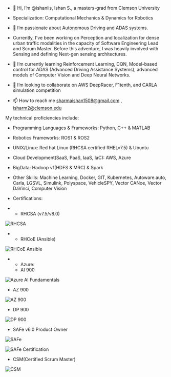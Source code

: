 - 👋 Hi, I’m @ishaniis, Ishan S., a masters-grad from Clemson University 
- Specialization: Computational Mechanics & Dynamics for Robotics
- 👀 I’m passionate about Autonomous Driving and ADAS systems.

- Currently, I've been working on Perception and localization for dense urban traffic modalities in the capacity of Software Engineering Lead and Scrum Master. Before this adventure, I was heavily involved with Sensing and defining Next-gen sensing architectures.
- 🌱 I’m currently learning Reinforcement Learning, DQN, Model-based control for ADAS (Advanced Driving Assistance Systems), advanced models of Computer Vision and Deep Neural Networks. 
- 💞️ I’m looking to collaborate on AWS DeepRacer, F1tenth, and CARLA simulation competition
- 📫 How to reach me sharmaishan1508@gmail.com , isharm2@clemson.edu 

My technical proficiencies include:
- Programming Languages & Frameworks: Python, C++ & MATLAB
- Robotics Frameworks: ROS1 & ROS2
- UNIX/Linux: Red hat Linux (RHCSA certified RHELv7.5) & Ubuntu
- Cloud Development(SaaS, PaaS, IaaS, IaC): AWS, Azure
- BigData: Hadoop v1(HDFS & MRC) & Spark
- Other Skills: Machine Learning, Docker, GIT, Kubernetes, Autoware.auto, Carla, LGSVL, Simulink, Polyspace, VehicleSPY, Vector CANoe, Vector DaVinci, Computer Vision

- Certifications:

- - RHCSA (v7.5/v8.0)
    
![RHCSA](https://github.com/ishaniis/machine_learning_using_python/assets/51213452/ce6d4cdc-d013-42f2-b7fd-77a0f145b96b)


- - RHCoE (Ansible)

![RHCoE Ansible](https://github.com/ishaniis/machine_learning_using_python/assets/51213452/ceba135b-1599-451e-a41e-bea613ec9336)

- - Azure:
  -  AI 900

![Azure AI Fundamentals](https://github.com/ishaniis/machine_learning_using_python/assets/51213452/9c86b694-705d-4b49-a644-a17768692399)

  -  AZ 900

![AZ 900](https://github.com/ishaniis/machine_learning_using_python/assets/51213452/0126c682-066e-4531-b472-f8d182080250)
  
  -  DP 900

![DP 900](https://github.com/ishaniis/machine_learning_using_python/assets/51213452/a51073e9-64b1-41ec-97f6-4b216840be1e)
    
- SAFe v6.0 Product Owner

![SAFe](https://github.com/ishaniis/machine_learning_using_python/assets/51213452/8d49f46c-a3f1-4514-9de9-71f7b3303cf3)


![SAFe Certification](https://github.com/ishaniis/machine_learning_using_python/assets/51213452/8bc068ba-769e-4306-aa9b-2d0dbafe9126)

- CSM(Certified Scrum Master)

![CSM](https://github.com/ishaniis/machine_learning_using_python/assets/51213452/11d785a9-159c-44d3-ab80-37bfeed50f03)


<!---
ishaniis/ishaniis is a ✨ special ✨ repository because its `README.md` (this file) appears on your GitHub profile.
You can click the Preview link to take a look at your changes.
--->
